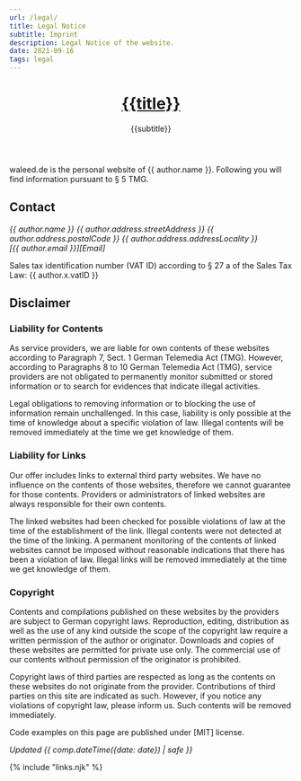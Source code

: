 ```yaml
---
url: /legal/
title: Legal Notice
subtitle: Imprint
description: Legal Notice of the website.
date: 2021-09-16
tags: legal
---
```


<header>

# [{{title}}](/)

{{subtitle}}

</header>

<section>

waleed.de is the personal website of {{ author.name }}. Following you will find information pursuant to &sect; 5 TMG.

</section><section>

## Contact

<address>

{{ author.name }}
{{ author.address.streetAddress }}
{{ author.address.postalCode }} {{ author.address.addressLocality }}<br>
[{{ author.email }}][Email]

</address>

Sales tax identification number (VAT ID) according to &sect; 27 a of the Sales Tax Law:
{{ author.x.vatID }}

</section><section>

## Disclaimer

### Liability for Contents

As service providers, we are liable for own contents of these websites according to Paragraph 7, Sect. 1 German Telemedia Act (TMG). However, according to Paragraphs 8 to 10 German Telemedia Act (TMG), service providers are not obligated to permanently monitor submitted or stored information or to search for evidences that indicate illegal activities.

Legal obligations to removing information or to blocking the use of information remain unchallenged. In this case, liability is only possible at the time of knowledge about a specific violation of law. Illegal contents will be removed immediately at the time we get knowledge of them.

### Liability for Links

Our offer includes links to external third party websites. We have no influence on the contents of those websites, therefore we cannot guarantee for those contents. Providers or administrators of linked websites are always responsible for their own contents.

The linked websites had been checked for possible violations of law at the time of the establishment of the link. Illegal contents were not detected at the time of the linking. A permanent monitoring of the contents of linked websites cannot be imposed without reasonable indications that there has been a violation of law. Illegal links will be removed immediately at the time we get knowledge of them.

### Copyright

Contents and compilations published on these websites by the providers are subject to German copyright laws. Reproduction, editing, distribution as well as the use of any kind outside the scope of the copyright law require a written permission of the author or originator. Downloads and copies of these websites are permitted for private use only. The commercial use of our contents without permission of the originator is prohibited.

Copyright laws of third parties are respected as long as the contents on these websites do not originate from the provider. Contributions of third parties on this site are indicated as such. However, if you notice any violations of copyright law, please inform us. Such contents will be removed immediately.

Code examples on this page are published under [MIT] license.

</section><section>

<footer>

_Updated {{ comp.dateTime({date: date}) | safe }}_

</footer>

{% include "links.njk" %}
